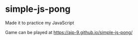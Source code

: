# simple-js-pong

Made it to practice my JavaScript

Game can be played at https://ajp-9.github.io/simple-js-pong/
